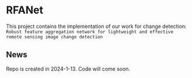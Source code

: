 # RFANet

This project contains the implementation of our work for change detection:
`Robust feature aggregation network for lightweight and effective remote sensing image change detection`

## News
Repo is created in 2024-1-13. Code will come soon.

